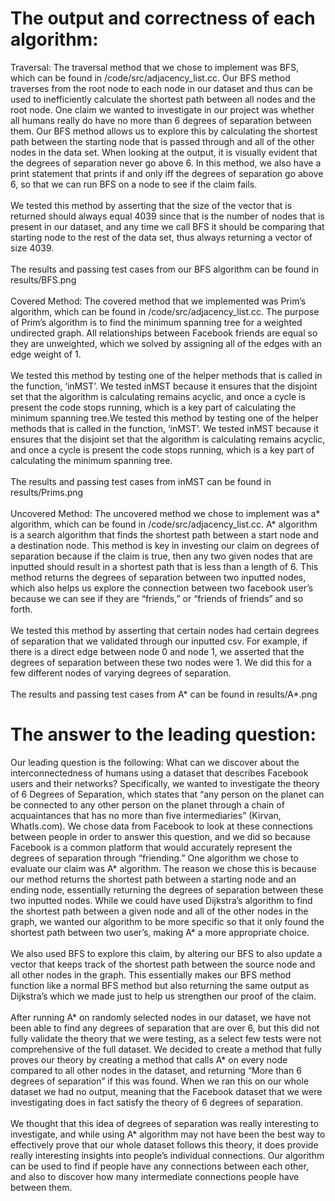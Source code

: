 # The output and correctness of each algorithm:

Traversal: The traversal method that we chose to implement was BFS, which can be found in /code/src/adjacency_list.cc. Our BFS method traverses from the root node to each node in our dataset and thus can be used to inefficiently calculate the shortest path between all nodes and the root node. One claim we wanted to investigate in our project was whether all humans really do have no more than 6 degrees of separation between them. Our BFS method allows us to explore this by calculating the shortest path between the starting node that is passed through and all of the other nodes in the data set. When looking at the output, it is visually evident that the degrees of separation never go above 6. In this method, we also have a print statement that prints if and only iff the degrees of separation go above 6, so that we can run BFS on a node to see if the claim fails. \
\
We tested this method by asserting that the size of the vector that is returned should always equal 4039 since that is the number of nodes that is present in our dataset, and any time we call BFS it should be comparing that starting node to the rest of the data set, thus always returning a vector of size 4039. \
\
The results and passing test cases from our BFS algorithm can be found in results/BFS.png \
\
Covered Method: The covered method that we implemented was Prim’s algorithm, which can be found in /code/src/adjacency_list.cc. The purpose of Prim’s algorithm is to find the minimum spanning tree for a weighted undirected graph. All relationships between Facebook friends are equal so they are unweighted, which we solved by assigning all of the edges with an edge weight of 1. \
\
We tested this method by testing one of the helper methods that is called in the function, ‘inMST’. We tested inMST because it ensures that the disjoint set that the algorithm is calculating remains acyclic, and once a cycle is present the code stops running, which is a key part of calculating the minimum spanning tree.We tested this method by testing one of the helper methods that is called in the function, ‘inMST’. We tested inMST because it ensures that the disjoint set that the algorithm is calculating remains acyclic, and once a cycle is present the code stops running, which is a key part of calculating the minimum spanning tree. \
\
The results and passing test cases from inMST can be found in results/Prims.png \
\
Uncovered Method: The uncovered method we chose to implement was a* algorithm, which can be found in /code/src/adjacency_list.cc. A* algorithm is a search algorithm that finds the shortest path between a start node and a destination node. This method is key in investing our claim on degrees of separation because if the claim is true, then any two given nodes that are inputted should result in a shortest path that is less than a length of 6. This method returns the degrees of separation between two inputted nodes, which also helps us explore the connection between two facebook user’s because we can see if they are “friends,” or “friends of friends” and so forth. \
\
We tested this method by asserting that certain nodes had certain degrees of separation that we validated through our inputted csv. For example, if there is a direct edge between node 0 and node 1, we asserted that the degrees of separation between these two nodes were 1. We did this for a few different nodes of varying degrees of separation. \
\
The results and passing test cases from A* can be found in results/A*.png

# The answer to the leading question:

Our leading question is the following: What can we discover about the interconnectedness of humans using a dataset that describes Facebook users and their networks? Specifically, we wanted to investigate the theory of 6 Degrees of Separation, which states that “any person on the planet can be connected to any other person on the planet through a chain of acquaintances that has no more than five intermediaries” (Kirvan, WhatIs.com). We chose data from Facebook to look at these connections between people in order to answer this question, and we did so because Facebook is a common platform that would accurately represent the degrees of separation through “friending.” One algorithm we chose to evaluate our claim was A* algorithm. The reason we chose this is because our method returns the shortest path between a starting node and an ending node, essentially returning the degrees of separation between these two inputted nodes. While we could have used Dijkstra’s algorithm to find the shortest path between a given node and all of the other nodes in the graph, we wanted our algorithm to be more specific so that it only found the shortest path between two user’s, making A* a more appropriate choice. \
\
We also used BFS to explore this claim, by altering our BFS to also update a vector that keeps track of the shortest path between the source node and all other nodes in the graph. This essentially makes our BFS method function like a normal BFS method but also returning the same output as Dijkstra’s which we made just to help us strengthen our proof of the claim. \
\
After running A* on randomly selected nodes in our dataset, we have not been able to find any degrees of separation that are over 6, but this did not fully validate the theory that we were testing, as a select few tests were not comprehensive of the full dataset. We decided to create a method that fully proves our theory by creating a method that calls A* on every node compared to all other nodes in the dataset, and returning “More than 6 degrees of separation” if this was found. When we ran this on our whole dataset we had no output, meaning that the Facebook dataset that we were investigating does in fact satisfy the theory of 6 degrees of separation. \
\
We thought that this idea of degrees of separation was really interesting to investigate, and while using A* algorithm may not have been the best way to effectively prove that our whole dataset follows this theory, it does provide really interesting insights into people’s individual connections. Our algorithm can be used to find if people have any connections between each other, and also to discover how many intermediate connections people have between them.
